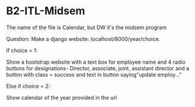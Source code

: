 # B2-ITL-Midsem

The name of the file is Calendar, but DW it's the midsem program

Question: 
Make a django website: localhost/8000/year/choice.

If choice = 1:

 Show a bootstrap website with a text box for employee name and 4 radio buttons for designations- Director, associate, joint, assistant director and a button with class = success and text in button saying"update employ..."

Else if choice = 2:

Show calendar of the year provided in the url
